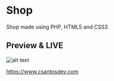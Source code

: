 # Shop
Shop made using PHP, HTML5 and CSS3

## Preview & LIVE

![alt text](https://i.ibb.co/LPfVFfF/shop.png)

https://www.csantosdev.com
